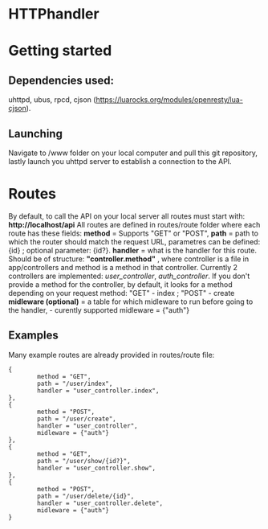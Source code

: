 # HTTPhandler

# Getting started

## Dependencies used: 
uhttpd, ubus, rpcd, cjson (https://luarocks.org/modules/openresty/lua-cjson).
## Launching
Navigate to /www folder on your local computer and pull this git repository, lastly launch you uhttpd server to establish a connection to the API.

# Routes

By default, to call the API on your local server all routes must start with: **http://localhost/__api__**
All routes are defined in routes/route folder where each route has these fields:
**method** = Supports "GET" or "POST",
**path** = path to which the router should match the request URL, parametres can be defined: {id} ; optional parameter: {id?}. 
**handler** = what is the handler for this route. Should be of structure: **"controller.method"** , where controller is a file in app/controllers and method is a method in that controller. Currently 2 controllers are implemented: *user_controller*, *auth_controller*. If you don't provide a method for the controller, by default, it looks for a method depending on your request method: "GET" - index ; "POST" - create
**midleware (optional)** = a table for which midleware to run before going to the handler, - curently supported midleware = {"auth"}

## Examples
Many example routes are already provided in routes/route file:

~~~ 
{
        method = "GET",
        path = "/user/index",
        handler = "user_controller.index",
},
{
        method = "POST",
        path = "/user/create",
        handler = "user_controller",
        midleware = {"auth"}
},
{
        method = "GET",
        path = "/user/show/{id?}",
        handler = "user_controller.show",
},
{
        method = "POST",
        path = "/user/delete/{id}",
        handler = "user_controller.delete",
        midleware = {"auth"}
}
~~~



